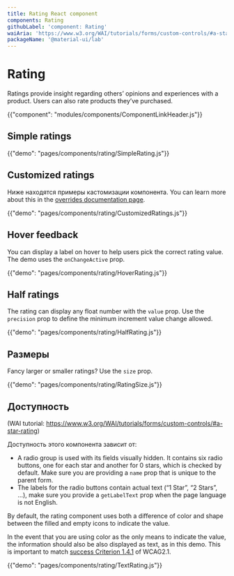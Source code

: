 ```yaml
---
title: Rating React component
components: Rating
githubLabel: 'component: Rating'
waiAria: 'https://www.w3.org/WAI/tutorials/forms/custom-controls/#a-star-rating'
packageName: '@material-ui/lab'
---
```


# Rating

<p class="description">Ratings provide insight regarding others’ opinions and experiences with a product. Users can also rate products they’ve purchased.</p>

{{"component": "modules/components/ComponentLinkHeader.js"}}

## Simple ratings

{{"demo": "pages/components/rating/SimpleRating.js"}}

## Customized ratings

Ниже находятся примеры кастомизации компонента. You can learn more about this in the [overrides documentation page](/customization/components/).

{{"demo": "pages/components/rating/CustomizedRatings.js"}}

## Hover feedback

You can display a label on hover to help users pick the correct rating value. The demo uses the `onChangeActive` prop.

{{"demo": "pages/components/rating/HoverRating.js"}}

## Half ratings

The rating can display any float number with the `value` prop. Use the `precision` prop to define the minimum increment value change allowed.

{{"demo": "pages/components/rating/HalfRating.js"}}

## Размеры

Fancy larger or smaller ratings? Use the `size` prop.

{{"demo": "pages/components/rating/RatingSize.js"}}

## Доступность

(WAI tutorial: https://www.w3.org/WAI/tutorials/forms/custom-controls/#a-star-rating)

Доступность этого компонента зависит от:

- A radio group is used with its fields visually hidden. It contains six radio buttons, one for each star and another for 0 stars, which is checked by default. Make sure you are providing a `name` prop that is unique to the parent form.
- The labels for the radio buttons contain actual text (“1 Star”, “2 Stars”, …), make sure you provide a `getLabelText` prop when the page language is not English.

By default, the rating component uses both a difference of color and shape between the filled and empty icons to indicate the value.

In the event that you are using color as the only means to indicate the value, the information should also be also displayed as text, as in this demo. This is important to match [success Criterion 1.4.1](https://www.w3.org/TR/WCAG21/#use-of-color) of WCAG2.1.

{{"demo": "pages/components/rating/TextRating.js"}}
